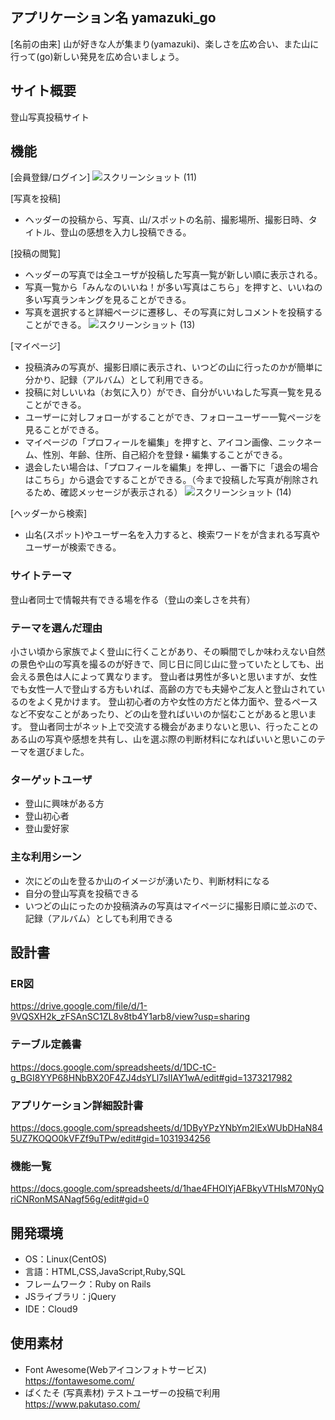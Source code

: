 ## アプリケーション名 yamazuki_go

[名前の由来]
山が好きな人が集まり(yamazuki)、楽しさを広め合い、また山に行って(go)新しい発見を広め合いましょう。

## サイト概要
登山写真投稿サイト  

## 機能
[会員登録/ログイン]
![スクリーンショット (11)](https://user-images.githubusercontent.com/88083265/139241544-8d0e63a3-cf62-455a-8941-028bfa9f2b49.png)

[写真を投稿]
- ヘッダーの投稿から、写真、山/スポットの名前、撮影場所、撮影日時、タイトル、登山の感想を入力し投稿できる。   

[投稿の閲覧]
- ヘッダーの写真では全ユーザが投稿した写真一覧が新しい順に表示される。
- 写真一覧から「みんなのいいね！が多い写真はこちら」を押すと、いいねの多い写真ランキングを見ることができる。
- 写真を選択すると詳細ページに遷移し、その写真に対しコメントを投稿することができる。
![スクリーンショット (13)](https://user-images.githubusercontent.com/88083265/139241730-b465d7f4-af3f-471a-b8a1-4af7310b18ac.png)

[マイページ]
- 投稿済みの写真が、撮影日順に表示され、いつどの山に行ったのかが簡単に分かり、記録（アルバム）として利用できる。
- 投稿に対しいいね（お気に入り）ができ、自分がいいねした写真一覧を見ることができる。
- ユーザーに対しフォローがすることができ、フォローユーザー一覧ページを見ることができる。
- マイページの「プロフィールを編集」を押すと、アイコン画像、ニックネーム、性別、年齢、住所、自己紹介を登録・編集することができる。
- 退会したい場合は、「プロフィールを編集」を押し、一番下に「退会の場合はこちら」から退会ですることができる。（今まで投稿した写真が削除されるため、確認メッセージが表示される）
![スクリーンショット (14)](https://user-images.githubusercontent.com/88083265/139241796-56df21aa-9e55-48da-916d-09f4a68b49e3.png) 

[ヘッダーから検索]
- 山名(スポット)やユーザー名を入力すると、検索ワードをが含まれる写真やユーザーが検索できる。

### サイトテーマ
登山者同士で情報共有できる場を作る（登山の楽しさを共有）

### テーマを選んだ理由
小さい頃から家族でよく登山に行くことがあり、その瞬間でしか味わえない自然の景色や山の写真を撮るのが好きで、同じ日に同じ山に登っていたとしても、出会える景色は人によって異なります。
登山者は男性が多いと思いますが、女性でも女性一人で登山する方もいれば、高齢の方でも夫婦やご友人と登山されているのをよく見かけます。
登山初心者の方や女性の方だと体力面や、登るペースなど不安なことがあったり、どの山を登ればいいのか悩むことがあると思います。
登山者同士がネット上で交流する機会があまりないと思い、行ったことのある山の写真や感想を共有し、山を選ぶ際の判断材料になればいいと思いこのテーマを選びました。

### ターゲットユーザ
- 登山に興味がある方  
- 登山初心者
- 登山愛好家
 
### 主な利用シーン
- 次にどの山を登るか山のイメージが湧いたり、判断材料になる
- 自分の登山写真を投稿できる
- いつどの山にったのか投稿済みの写真はマイページに撮影日順に並ぶので、記録（アルバム）としても利用できる

## 設計書
### ER図
https://drive.google.com/file/d/1-9VQSXH2k_zFSAnSC1ZL8v8tb4Y1arb8/view?usp=sharing
### テーブル定義書
https://docs.google.com/spreadsheets/d/1DC-tC-g_BGI8YYP68HNbBX20F4ZJ4dsYLl7sIIAY1wA/edit#gid=1373217982
### アプリケーション詳細設計書
https://docs.google.com/spreadsheets/d/1DByYPzYNbYm2lExWUbDHaN845UZ7KOQO0kVFZf9uTPw/edit#gid=1031934256
### 機能一覧
https://docs.google.com/spreadsheets/d/1hae4FHOlYjAFBkyVTHIsM70NyQriCNRonMSANagf56g/edit#gid=0

## 開発環境
- OS：Linux(CentOS)
- 言語：HTML,CSS,JavaScript,Ruby,SQL
- フレームワーク：Ruby on Rails
- JSライブラリ：jQuery
- IDE：Cloud9

## 使用素材
- Font Awesome(Webアイコンフォトサービス)  
https://fontawesome.com/
- ぱくたそ (写真素材) テストユーザーの投稿で利用   
https://www.pakutaso.com/    
